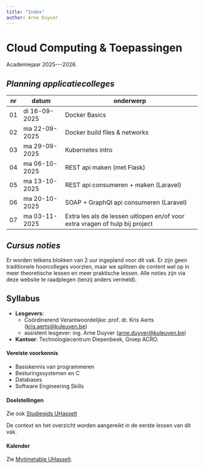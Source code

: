```yaml
---
title: "Index"
author: Arne Duyver
---
```


# Cloud Computing & Toepassingen

Academiejaar 2025---2026.


## _Planning applicatiecolleges_

| nr  | datum         | onderwerp                     |
|-----|---------------|-------------------------------|
| 01  | di 16-09-2025 | Docker Basics                 |
| 02  | ma 22-09-2025 | Docker build files & networks |
| 03  | ma 29-09-2025 | Kubernetes intro              |
| 04  | ma 06-10-2025 | REST api maken (met Flask)    |
| 05  | ma 13-10-2025 | REST api consumeren + maken (Laravel) |
| 06  | ma 20-10-2025 | SOAP + GraphQl api consumeren (Laravel) |
| 07  | ma 03-11-2025 | Extra les als de lessen uitlopen en/of voor extra vragen of hulp bij project |

## _Cursus noties_

Er worden telkens blokken van 2 uur ingepland voor dit vak. Er zijn geen traditionele hoorcolleges voorzien, maar we splitsen de content wel op in meer theoretische lessen en meer praktische lessen. Alle noties zijn via deze website te raadplegen (tenzij anders vermeld).

<!-- ### Inhoudsopgave

- Applicatiecolleges:
    1. [Docker Basics](/Docker/docker_basics/) 
    2. [Docker build files](/Docker/docker_build_files/)
    3. [Docker networks](/Docker/docker-compose_services/) -->
    

## Syllabus

- **Lesgevers**:
    + Coördinerend Verantwoordelijke: prof. dr. Kris Aerts ([kris.aerts@kuleuven.be](mailto:kris.aerts@kuleuven.be))
    + assistent lesgever: ing. Arne Duyver ([arne.duyver@kuleuven.be](mailto:arne.duyver@kuleuven.be))
- **Kantoor**: Technologiecentrum Diepenbeek, Groep ACRO. 


<!-- #### Cursusbeschrijving

Dit opleidingsonderdeel focust op ... -->

#### Vereiste voorkennis

- Basiskennis van programmeren
- Besturingssystemen en C
- Databases
- Software Engineering Skills

#### Doelstellingen

Zie ook [Studiegids UHasselt](https://studiegidswww.uhasselt.be/opleidingsonderdeel.aspx?a=2025&i=5553)
    
De context en het overzicht worden aangereikt in de eerste lessen van dit vak.


#### Kalender

Zie [Mytimetable UHasselt](https://mytimetable.uhasselt.be/).
